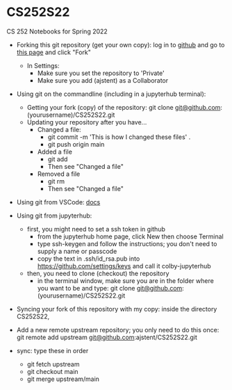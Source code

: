 # CS252S22
CS 252 Notebooks for Spring 2022

* Forking this git repository (get your own copy): log in to [github](https://github.com) and go to [this page](https://github.com/ajstent/CS252S22) and click "Fork"
  * In Settings:
    * Make sure you set the repository to 'Private'
    * Make sure you add (ajstent) as a Collaborator
* Using git on the commandline (including in a jupyterhub terminal):
  * Getting your fork (copy) of the repository: git clone git@github.com:(yourusername)/CS252S22.git
  * Updating your repository after you have...
    * Changed a file: 
      * git commit -m 'This is how I changed these files' .
      * git push origin main
    * Added a file
      * git add <file I added>
      * Then see "Changed a file"
    * Removed a file
      * git rm <file I want to go away>
      * Then see "Changed a file"
* Using git from VSCode: [docs](https://docs.microsoft.com/en-us/learn/modules/use-git-from-vs-code/)
* Using git from jupyterhub:
  * first, you might need to set a ssh token in github
    * from the jupyterhub home page, click New then choose Terminal
    * type ssh-keygen and follow the instructions; you don't need to supply a name or passcode
    * copy the text in .ssh/id_rsa.pub into https://github.com/settings/keys and call it colby-jupyterhub
  * then, you need to clone (checkout) the repository
    * in the terminal window, make sure you are in the folder where you want to be and type: git clone git@github.com:(yourusername)/CS252S22.git 
 
* Syncing your fork of this repository with my copy: inside the directory CS252S22,
 * Add a new remote upstream repository; you only need to do this once: git remote add upstream git@github.com:ajstent/CS252S22.git
 * sync: type these in order
   * git fetch upstream
   * git checkout main
   * git merge upstream/main
